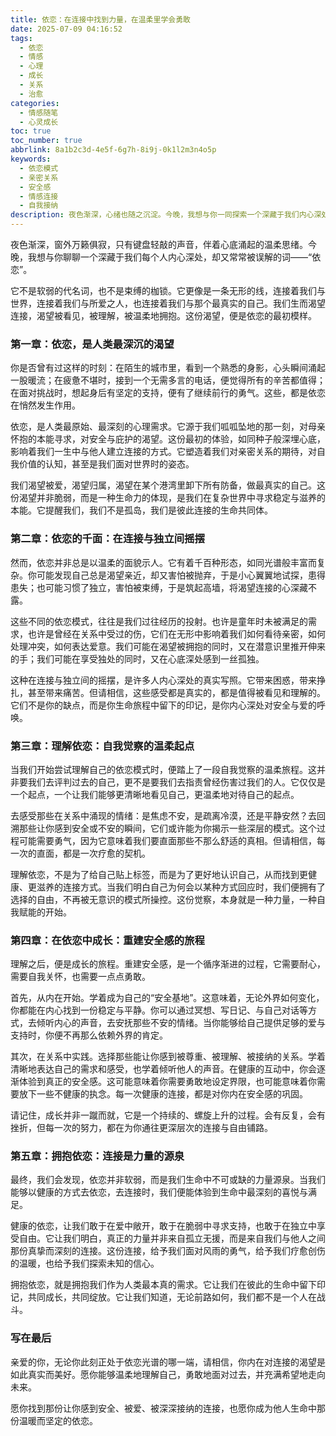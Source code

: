 ```yaml
---
title: 依恋：在连接中找到力量，在温柔里学会勇敢
date: 2025-07-09 04:16:52
tags:
  - 依恋
  - 情感
  - 心理
  - 成长
  - 关系
  - 治愈
categories:
  - 情感随笔
  - 心灵成长
toc: true
toc_number: true
abbrlink: 8a1b2c3d-4e5f-6g7h-8i9j-0k1l2m3n4o5p
keywords:
  - 依恋模式
  - 亲密关系
  - 安全感
  - 情感连接
  - 自我接纳
description: 夜色渐深，心绪也随之沉淀。今晚，我想与你一同探索一个深藏于我们内心深处，却又常常被误解的词——依恋。它不是软弱的代名词，而是我们作为人类最本真、最深刻的连接渴望。在这篇文章里，我们将温柔地触碰依恋的各个面向，从它的起源到它如何塑造我们的关系，再到我们如何在理解和接纳中，找到真正的力量与自由。
---
```


夜色渐深，窗外万籁俱寂，只有键盘轻敲的声音，伴着心底涌起的温柔思绪。今晚，我想与你聊聊一个深藏于我们每个人内心深处，却又常常被误解的词——“依恋”。

它不是软弱的代名词，也不是束缚的枷锁。它更像是一条无形的线，连接着我们与世界，连接着我们与所爱之人，也连接着我们与那个最真实的自己。我们生而渴望连接，渴望被看见，被理解，被温柔地拥抱。这份渴望，便是依恋的最初模样。

### 第一章：依恋，是人类最深沉的渴望

你是否曾有过这样的时刻：在陌生的城市里，看到一个熟悉的身影，心头瞬间涌起一股暖流；在疲惫不堪时，接到一个无需多言的电话，便觉得所有的辛苦都值得；在面对挑战时，想起身后有坚定的支持，便有了继续前行的勇气。这些，都是依恋在悄然发生作用。

依恋，是人类最原始、最深刻的心理需求。它源于我们呱呱坠地的那一刻，对母亲怀抱的本能寻求，对安全与庇护的渴望。这份最初的体验，如同种子般深埋心底，影响着我们一生中与他人建立连接的方式。它塑造着我们对亲密关系的期待，对自我价值的认知，甚至是我们面对世界时的姿态。

我们渴望被爱，渴望归属，渴望在某个港湾里卸下所有防备，做最真实的自己。这份渴望并非脆弱，而是一种生命力的体现，是我们在复杂世界中寻求稳定与滋养的本能。它提醒我们，我们不是孤岛，我们是彼此连接的生命共同体。

### 第二章：依恋的千面：在连接与独立间摇摆

然而，依恋并非总是以温柔的面貌示人。它有着千百种形态，如同光谱般丰富而复杂。你可能发现自己总是渴望亲近，却又害怕被抛弃，于是小心翼翼地试探，患得患失；也可能习惯了独立，害怕被束缚，于是筑起高墙，将渴望连接的心深藏不露。

这些不同的依恋模式，往往是我们过往经历的投射。也许是童年时未被满足的需求，也许是曾经在关系中受过的伤，它们在无形中影响着我们如何看待亲密，如何处理冲突，如何表达爱意。我们可能在渴望被拥抱的同时，又在潜意识里推开伸来的手；我们可能在享受独处的同时，又在心底深处感到一丝孤独。

这种在连接与独立间的摇摆，是许多人内心深处的真实写照。它带来困惑，带来挣扎，甚至带来痛苦。但请相信，这些感受都是真实的，都是值得被看见和理解的。它们不是你的缺点，而是你生命旅程中留下的印记，是你内心深处对安全与爱的呼唤。

### 第三章：理解依恋：自我觉察的温柔起点

当我们开始尝试理解自己的依恋模式时，便踏上了一段自我觉察的温柔旅程。这并非要我们去评判过去的自己，更不是要我们去指责曾经伤害过我们的人。它仅仅是一个起点，一个让我们能够更清晰地看见自己，更温柔地对待自己的起点。

去感受那些在关系中涌现的情绪：是焦虑不安，是疏离冷漠，还是平静安然？去回溯那些让你感到安全或不安的瞬间，它们或许能为你揭示一些深层的模式。这个过程可能需要勇气，因为它意味着我们要直面那些不那么舒适的真相。但请相信，每一次的直面，都是一次疗愈的契机。

理解依恋，不是为了给自己贴上标签，而是为了更好地认识自己，从而找到更健康、更滋养的连接方式。当我们明白自己为何会以某种方式回应时，我们便拥有了选择的自由，不再被无意识的模式所操控。这份觉察，本身就是一种力量，一种自我赋能的开始。

### 第四章：在依恋中成长：重建安全感的旅程

理解之后，便是成长的旅程。重建安全感，是一个循序渐进的过程，它需要耐心，需要自我关怀，也需要一点点勇敢。

首先，从内在开始。学着成为自己的“安全基地”。这意味着，无论外界如何变化，你都能在内心找到一份稳定与平静。你可以通过冥想、写日记、与自己对话等方式，去倾听内心的声音，去安抚那些不安的情绪。当你能够给自己提供足够的爱与支持时，你便不再那么依赖外界的肯定。

其次，在关系中实践。选择那些能让你感到被尊重、被理解、被接纳的关系。学着清晰地表达自己的需求和感受，也学着倾听他人的声音。在健康的互动中，你会逐渐体验到真正的安全感。这可能意味着你需要勇敢地设定界限，也可能意味着你需要放下一些不健康的执念。每一次健康的连接，都是对你内在安全感的巩固。

请记住，成长并非一蹴而就，它是一个持续的、螺旋上升的过程。会有反复，会有挫折，但每一次的努力，都在为你通往更深层次的连接与自由铺路。

### 第五章：拥抱依恋：连接是力量的源泉

最终，我们会发现，依恋并非软弱，而是我们生命中不可或缺的力量源泉。当我们能够以健康的方式去依恋，去连接时，我们便能体验到生命中最深刻的喜悦与满足。

健康的依恋，让我们敢于在爱中敞开，敢于在脆弱中寻求支持，也敢于在独立中享受自由。它让我们明白，真正的力量并非来自孤立无援，而是来自我们与他人之间那份真挚而深刻的连接。这份连接，给予我们面对风雨的勇气，给予我们疗愈创伤的温暖，也给予我们探索未知的信心。

拥抱依恋，就是拥抱我们作为人类最本真的需求。它让我们在彼此的生命中留下印记，共同成长，共同绽放。它让我们知道，无论前路如何，我们都不是一个人在战斗。

### 写在最后

亲爱的你，无论你此刻正处于依恋光谱的哪一端，请相信，你内在对连接的渴望是如此真实而美好。愿你能够温柔地理解自己，勇敢地面对过去，并充满希望地走向未来。

愿你找到那份让你感到安全、被爱、被深深接纳的连接，也愿你成为他人生命中那份温暖而坚定的依恋。